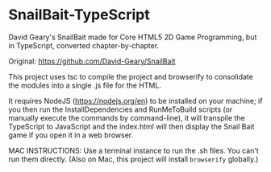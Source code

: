 # SnailBait-TypeScript
David Geary's SnailBait made for Core HTML5 2D Game Programming, but in TypeScript, converted chapter-by-chapter.

Original: https://github.com/David-Geary/SnailBait

This project uses tsc to compile the project and browserify to consolidate the modules into a single .js file for the HTML. 

It requires NodeJS (https://nodejs.org/en) to be installed on your machine; if you then run the InstallDependencies and RunMeToBuild scripts (or manually execute the commands by command-line), it will transpile the TypeScript to JavaScript and the index.html will then display the Snail Bait game if you open it in a web browser.

MAC INSTRUCTIONS: Use a terminal instance to run the .sh files. You can't run them directly. (Also on Mac, this project will install `browserify` globally.)